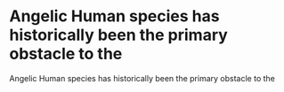 # Angelic Human species has historically been the primary obstacle to the

Angelic Human species has historically been the primary obstacle to the